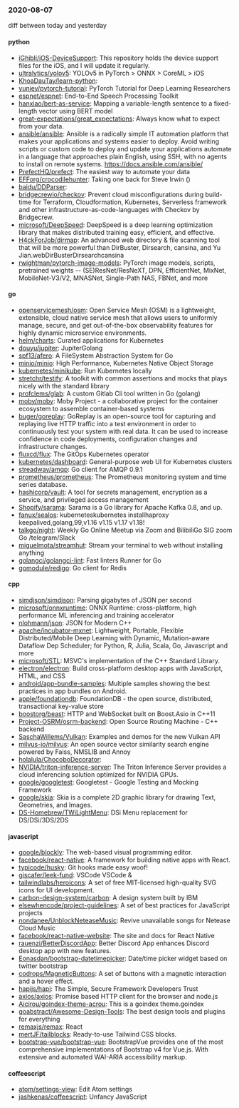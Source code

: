 ### 2020-08-07
diff between today and yesterday

#### python
* [iGhibli/iOS-DeviceSupport](https://github.com/iGhibli/iOS-DeviceSupport): This repository holds the device support files for the iOS, and I will update it regularly.
* [ultralytics/yolov5](https://github.com/ultralytics/yolov5): YOLOv5 in PyTorch > ONNX > CoreML > iOS
* [KhoaDauTay/learn-python](https://github.com/KhoaDauTay/learn-python): 
* [yunjey/pytorch-tutorial](https://github.com/yunjey/pytorch-tutorial): PyTorch Tutorial for Deep Learning Researchers
* [espnet/espnet](https://github.com/espnet/espnet): End-to-End Speech Processing Toolkit
* [hanxiao/bert-as-service](https://github.com/hanxiao/bert-as-service): Mapping a variable-length sentence to a fixed-length vector using BERT model
* [great-expectations/great_expectations](https://github.com/great-expectations/great_expectations): Always know what to expect from your data.
* [ansible/ansible](https://github.com/ansible/ansible): Ansible is a radically simple IT automation platform that makes your applications and systems easier to deploy. Avoid writing scripts or custom code to deploy and update your applications  automate in a language that approaches plain English, using SSH, with no agents to install on remote systems. https://docs.ansible.com/ansible/
* [PrefectHQ/prefect](https://github.com/PrefectHQ/prefect): The easiest way to automate your data
* [EFForg/crocodilehunter](https://github.com/EFForg/crocodilehunter): Taking one back for Steve Irwin ()
* [baidu/DDParser](https://github.com/baidu/DDParser): 
* [bridgecrewio/checkov](https://github.com/bridgecrewio/checkov): Prevent cloud misconfigurations during build-time for Terraform, Cloudformation, Kubernetes, Serverless framework and other infrastructure-as-code-languages with Checkov by Bridgecrew.
* [microsoft/DeepSpeed](https://github.com/microsoft/DeepSpeed): DeepSpeed is a deep learning optimization library that makes distributed training easy, efficient, and effective.
* [H4ckForJob/dirmap](https://github.com/H4ckForJob/dirmap): An advanced web directory & file scanning tool that will be more powerful than DirBuster, Dirsearch, cansina, and Yu Jian.webDirBusterDirsearchcansina
* [rwightman/pytorch-image-models](https://github.com/rwightman/pytorch-image-models): PyTorch image models, scripts, pretrained weights -- (SE)ResNet/ResNeXT, DPN, EfficientNet, MixNet, MobileNet-V3/V2, MNASNet, Single-Path NAS, FBNet, and more

#### go
* [openservicemesh/osm](https://github.com/openservicemesh/osm): Open Service Mesh (OSM) is a lightweight, extensible, cloud native service mesh that allows users to uniformly manage, secure, and get out-of-the-box observability features for highly dynamic microservice environments.
* [helm/charts](https://github.com/helm/charts): Curated applications for Kubernetes
* [douyu/jupiter](https://github.com/douyu/jupiter): JupiterGolang
* [spf13/afero](https://github.com/spf13/afero): A FileSystem Abstraction System for Go
* [minio/minio](https://github.com/minio/minio): High Performance, Kubernetes Native Object Storage
* [kubernetes/minikube](https://github.com/kubernetes/minikube): Run Kubernetes locally
* [stretchr/testify](https://github.com/stretchr/testify): A toolkit with common assertions and mocks that plays nicely with the standard library
* [profclems/glab](https://github.com/profclems/glab): A custom Gitlab Cli tool written in Go (golang)
* [moby/moby](https://github.com/moby/moby): Moby Project - a collaborative project for the container ecosystem to assemble container-based systems
* [buger/goreplay](https://github.com/buger/goreplay): GoReplay is an open-source tool for capturing and replaying live HTTP traffic into a test environment in order to continuously test your system with real data. It can be used to increase confidence in code deployments, configuration changes and infrastructure changes.
* [fluxcd/flux](https://github.com/fluxcd/flux): The GitOps Kubernetes operator
* [kubernetes/dashboard](https://github.com/kubernetes/dashboard): General-purpose web UI for Kubernetes clusters
* [streadway/amqp](https://github.com/streadway/amqp): Go client for AMQP 0.9.1
* [prometheus/prometheus](https://github.com/prometheus/prometheus): The Prometheus monitoring system and time series database.
* [hashicorp/vault](https://github.com/hashicorp/vault): A tool for secrets management, encryption as a service, and privileged access management
* [Shopify/sarama](https://github.com/Shopify/sarama): Sarama is a Go library for Apache Kafka 0.8, and up.
* [fanux/sealos](https://github.com/fanux/sealos): kuberneteskubernetes installhaproxy keepalived,golang,99,v1.16 v1.15 v1.17 v1.18!
* [talkgo/night](https://github.com/talkgo/night): Weekly Go Online Meetup via Zoom and BilibiliGo  SIG  zoom  Go /telegram/Slack 
* [miguelmota/streamhut](https://github.com/miguelmota/streamhut): Stream your terminal to web without installing anything
* [golangci/golangci-lint](https://github.com/golangci/golangci-lint): Fast linters Runner for Go
* [gomodule/redigo](https://github.com/gomodule/redigo): Go client for Redis

#### cpp
* [simdjson/simdjson](https://github.com/simdjson/simdjson): Parsing gigabytes of JSON per second
* [microsoft/onnxruntime](https://github.com/microsoft/onnxruntime): ONNX Runtime: cross-platform, high performance ML inferencing and training accelerator
* [nlohmann/json](https://github.com/nlohmann/json): JSON for Modern C++
* [apache/incubator-mxnet](https://github.com/apache/incubator-mxnet): Lightweight, Portable, Flexible Distributed/Mobile Deep Learning with Dynamic, Mutation-aware Dataflow Dep Scheduler; for Python, R, Julia, Scala, Go, Javascript and more
* [microsoft/STL](https://github.com/microsoft/STL): MSVC's implementation of the C++ Standard Library.
* [electron/electron](https://github.com/electron/electron): Build cross-platform desktop apps with JavaScript, HTML, and CSS
* [android/app-bundle-samples](https://github.com/android/app-bundle-samples): Multiple samples showing the best practices in app bundles on Android.
* [apple/foundationdb](https://github.com/apple/foundationdb): FoundationDB - the open source, distributed, transactional key-value store
* [boostorg/beast](https://github.com/boostorg/beast): HTTP and WebSocket built on Boost.Asio in C++11
* [Project-OSRM/osrm-backend](https://github.com/Project-OSRM/osrm-backend): Open Source Routing Machine - C++ backend
* [SaschaWillems/Vulkan](https://github.com/SaschaWillems/Vulkan): Examples and demos for the new Vulkan API
* [milvus-io/milvus](https://github.com/milvus-io/milvus): An open source vector similarity search engine powered by Faiss, NMSLIB and Annoy
* [holalula/ChocoboDecorator](https://github.com/holalula/ChocoboDecorator): 
* [NVIDIA/triton-inference-server](https://github.com/NVIDIA/triton-inference-server): The Triton Inference Server provides a cloud inferencing solution optimized for NVIDIA GPUs.
* [google/googletest](https://github.com/google/googletest): Googletest - Google Testing and Mocking Framework
* [google/skia](https://github.com/google/skia): Skia is a complete 2D graphic library for drawing Text, Geometries, and Images.
* [DS-Homebrew/TWiLightMenu](https://github.com/DS-Homebrew/TWiLightMenu): DSi Menu replacement for DS/DSi/3DS/2DS

#### javascript
* [google/blockly](https://github.com/google/blockly): The web-based visual programming editor.
* [facebook/react-native](https://github.com/facebook/react-native): A framework for building native apps with React.
* [typicode/husky](https://github.com/typicode/husky): Git hooks made easy  woof!
* [giscafer/leek-fund](https://github.com/giscafer/leek-fund): VSCode VSCode  & 
* [tailwindlabs/heroicons](https://github.com/tailwindlabs/heroicons): A set of free MIT-licensed high-quality SVG icons for UI development.
* [carbon-design-system/carbon](https://github.com/carbon-design-system/carbon): A design system built by IBM
* [elsewhencode/project-guidelines](https://github.com/elsewhencode/project-guidelines): A set of best practices for JavaScript projects
* [nondanee/UnblockNeteaseMusic](https://github.com/nondanee/UnblockNeteaseMusic): Revive unavailable songs for Netease Cloud Music
* [facebook/react-native-website](https://github.com/facebook/react-native-website): The site and docs for React Native
* [rauenzi/BetterDiscordApp](https://github.com/rauenzi/BetterDiscordApp): Better Discord App enhances Discord desktop app with new features.
* [Eonasdan/bootstrap-datetimepicker](https://github.com/Eonasdan/bootstrap-datetimepicker): Date/time picker widget based on twitter bootstrap
* [codrops/MagneticButtons](https://github.com/codrops/MagneticButtons): A set of buttons with a magnetic interaction and a hover effect.
* [hapijs/hapi](https://github.com/hapijs/hapi): The Simple, Secure Framework Developers Trust
* [axios/axios](https://github.com/axios/axios): Promise based HTTP client for the browser and node.js
* [Aicirou/goindex-theme-acrou](https://github.com/Aicirou/goindex-theme-acrou): This is a goindex theme.goindex
* [goabstract/Awesome-Design-Tools](https://github.com/goabstract/Awesome-Design-Tools): The best design tools and plugins for everything 
* [remaxjs/remax](https://github.com/remaxjs/remax):  React 
* [mertJF/tailblocks](https://github.com/mertJF/tailblocks):  Ready-to-use Tailwind CSS blocks.
* [bootstrap-vue/bootstrap-vue](https://github.com/bootstrap-vue/bootstrap-vue): BootstrapVue provides one of the most comprehensive implementations of Bootstrap v4 for Vue.js. With extensive and automated WAI-ARIA accessibility markup.

#### coffeescript
* [atom/settings-view](https://github.com/atom/settings-view):  Edit Atom settings
* [jashkenas/coffeescript](https://github.com/jashkenas/coffeescript): Unfancy JavaScript
